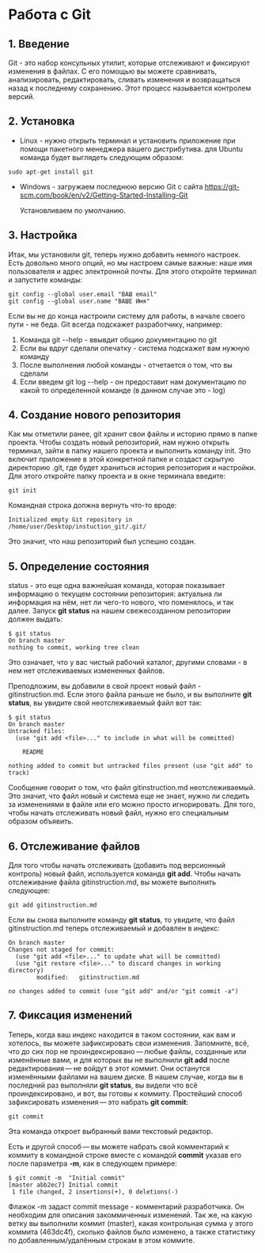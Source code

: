 # Работа с Git

## 1. Введение

Git - это набор консульных утилит, которые отслеживают и фиксируют изменения в файлах. С его помощью вы можете сравнивать, анализировать, редактировать, сливать изменения и возвращаться назад к последнему сохранению. Этот процесс называется контролем версий.

## 2. Установка

* Linux - нужно открыть терминал и установить приложение при помощи пакетного менеджера вашего дистрибутива. для Ubuntu команда будет выглядеть следующим образом:
```
sudo apt-get install git
```
* Windows - загружаем последнюю версию Git с сайта https://git-scm.com/book/en/v2/Getting-Started-Installing-Git

    Установливаем по умолчанию.

## 3. Настройка

Итак, мы установили git, теперь нужно добавить немного настроек. Есть довольно много опций, но мы настроем самые важные: наше имя пользователя и адрес электронной почты. Для этого откройте терминал и запустите команды:
```
git config --global user.email "ВАШ email"
git config --global user.name "ВАШЕ Имя"
```

Если вы не до конца настроили систему для работы, в начале своего пути - не беда. Git всегда подскажет разработчику, например:

1. Команда git --help - ввывдит общию документацию по git
2. Если вы вдруг сделали опечатку - система подскажет вам нужную команду 
3. После выполнения любой команды - отчетается о том, что вы сделали
4. Если введем git log --help - он предоставит нам документацию по какой то определенной команде (в данном случае это - log)

## 4. Создание нового репозитория 

Как мы отметили ранее, git хранит свои файлы и историю прямо в папке проекта. Чтобы создать новый репозиторий, нам нужно открыть терминал, зайти в папку нашего проекта и выполнить команду init. Это включит приложение в этой конкретной папке и создаст скрытую директорию .git, где будет храниться история репозитория и настройки. Для этого откройте папку проекта и в окне терминала введите:
```
git init
```
Командная строка должна вернуть что-то вроде: 
```
Initialized empty Git repository in /home/user/Desktop/instuction_git/.git/
```
Это значит, что наш репозиторий был успешно создан.

## 5. Определение состояния 

status - это еще одна важнейшая команда, которая показывает информацию о текущем состоянии репозитория: актуальна ли информация на нём, нет ли чего-то нового, что поменялось, и так далее. Запуск **git status** на нашем свежесозданном репозитории должен выдать:
```
$ git status
On branch master
nothing to commit, working tree clean
```
Это означает, что у вас чистый рабочий каталог, другими словами - в нем нет отслеживаемых измененных файлов.

Преподложим, вы добавили в свой проект новый файл - gitinstruction.md. Если этого файла раньше не было, и вы выполните **git status**, вы увидите свой неотслеживаемый файл вот так:
```
$ git status
On branch master
Untracked files:
  (use "git add <file>..." to include in what will be committed)

    README

nothing added to commit but untracked files present (use "git add" to track)
```
Сообщение говорит о том, что файл gitinstruction.md неотслеживаемый. Это значит, что файл новый и система еще не знает, нужно ли следить за изменениями в файле или его можно просто игнорировать. Для того, чтобы начать отслеживать новый файл, нужно его специальным образом объявить.

## 6. Отслеживание файлов

Для того чтобы начать отслеживать (добавить под версионный контроль) новый файл, используется команда **git add**. Чтобы начать отслеживание файла gitinstruction.md, вы можете выполнить следующее:
```
git add gitinstruction.md
```
Если вы снова выполните команду **git status**, то увидите, что файл gitinstruction.md теперь отслеживаемый и добавлен в индекс:
```
On branch master
Changes not staged for commit:
  (use "git add <file>..." to update what will be committed)
  (use "git restore <file>..." to discard changes in working directory)
        modified:   gitinstruction.md

no changes added to commit (use "git add" and/or "git commit -a")
```

## 7. Фиксация изменений 

Теперь, когда ваш индекс находится в таком состоянии, как вам и хотелось, вы можете зафиксировать свои изменения. Запомните, всё, что до сих пор не проиндексировано — любые файлы, созданные или изменённые вами, и для которых вы не выполнили **git add** после редактирования — не войдут в этот коммит. Они останутся изменёнными файлами на вашем диске. В нашем случае, когда вы в последний раз выполняли **git status**, вы видели что всё проиндексировано, и вот, вы готовы к коммиту. Простейший способ зафиксировать изменения — это набрать **git commit**:
```
git commit
```
Эта команда откроет выбранный вами текстовый редактор.

Есть и другой способ — вы можете набрать свой комментарий к коммиту в командной строке вместе с командой **commit** указав его после параметра **-m**, как в следующем примере:
```
$ git commit -m  "Initial commit"
[master abb2ec7] Initial commit
 1 file changed, 2 insertions(+), 0 deletions(-)
```
Флажок -m задаст commit message - комментарий разработчика. Он необходим для описания закоммиченных изменений. Так же, на какую ветку вы выполнили коммит (master), какая контрольная сумма у этого коммита (463dc4f), сколько файлов было изменено, а также статистику по добавленным/удалённым строкам в этом коммите.

